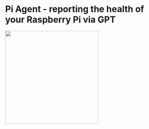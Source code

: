 # Pi Agent - reporting the health of your Raspberry Pi via GPT

<img src="https://github.com/remcoder/pi-agent/assets/461650/604f182c-b838-4b75-bb16-8824d6e74fd0" width=300 />
